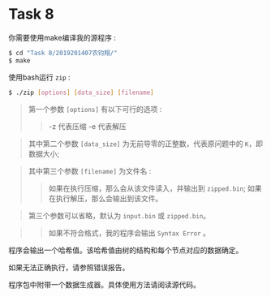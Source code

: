 # Task 8

你需要使用make编译我的源程序 :

```bash
$ cd "Task 8/2019201407农钧翔/"
$ make
```

使用bash运行 `zip` :

```bash
$ ./zip [options] [data_size] [filename]
```

> 第一个参数 `[options]` 有以下可行的选项 :
>> -z 代表压缩
>> -e 代表解压

> 其中第二个参数 `[data_size]` 为无前导零的正整数，代表原问题中的 `K`，即数据大小;

> 其中第三个参数 `[filename]` 为文件名 :
>> 如果在执行压缩，那么会从该文件读入，并输出到 `zipped.bin`;
>> 如果在执行解压，那么会输出到该文件。

> 第三个参数可以省略，默认为 `input.bin` 或 `zipped.bin`。

>> 如果不符合格式，我的程序会输出 `Syntax Error` 。

程序会输出一个哈希值。该哈希值由树的结构和每个节点对应的数据确定。

如果无法正确执行，请参照错误报告。

程序包中附带一个数据生成器。具体使用方法请阅读源代码。